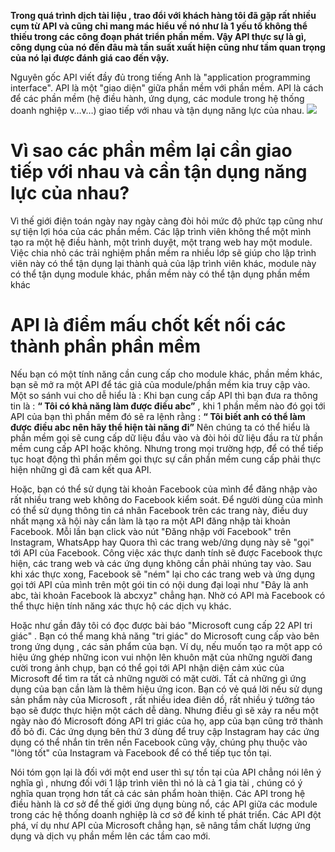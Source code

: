 **Trong quá trình dịch tài liệu , trao đổi với khách hàng tôi đã gặp rất nhiều cụm từ API và cũng chỉ mang mác hiểu về nó như là 1 yếu tố không thể thiếu trong các công đoạn phát triển phần mềm. Vậy API thực sự là gì, công dụng của nó đến đâu mà tần suất xuất hiện cũng như tầm quan trọng của nó lại được đánh giá cao đến vậy.**

Nguyên gốc API viết đầy đủ trong tiếng Anh là "application programming interface". API là một "giao diện" giữa phần mềm với phần mềm. API là cách để các phần mềm (hệ điều hành, ứng dụng, các module trong hệ thống doanh nghiệp v…v…) giao tiếp với nhau và tận dụng năng lực của nhau.
![](https://images.viblo.asia/aa65e0f8-c57c-4548-bc56-763d95d9e730.jpg)
# Vì sao các phần mềm lại cần giao tiếp với nhau và cần tận dụng năng lực của nhau?
Vì thế giới điện toán ngày nay ngày càng đòi hỏi mức độ phức tạp cũng như sự tiện lợi hóa của các phần mềm. Các lập trình viên không thể một mình tạo ra một hệ điều hành, một trình duyệt, một trang web hay một module. Việc chia nhỏ các trải nghiệm phần mềm ra nhiều lớp sẽ giúp cho lập trình viên này có thể tận dụng lại thành quả của lập trình viên khác, module này có thể tận dụng module khác, phần mềm này có thể tận dụng phần mềm khác
# API là điểm mấu chốt kết nối các thành phần phần mềm
Nếu bạn có một tính năng cần cung cấp cho module khác, phần mềm khác, bạn sẽ mở ra một API để tác giả của module/phần mềm kia truy cập vào. Một so sánh vui cho dễ hiểu là : Khi bạn cung cấp API thì bạn đưa ra thông tin là : **“ Tôi có khả năng làm được điều abc”** , khi 1 phần mềm nào đó gọi tới API của bạn thì phần mềm đó sẽ ra lệnh rằng : **“ Tôi biết anh có thể làm được điều abc nên hãy thể hiện tài năng đi”** Nên chúng ta có thể hiểu là phần mềm gọi sẽ cung cấp dữ liệu đầu vào và đòi hỏi dữ liệu đầu ra từ phần mềm cung cấp API hoặc không. Nhưng trong mọi trường hợp, để có thể tiếp tục hoạt động thì phần mềm gọi thực sự cần phần mềm cung cấp phải thực hiện những gì đã cam kết qua API.

Hoặc, bạn có thể sử dụng tài khoản Facebook của mình để đăng nhập vào rất nhiều trang web không do Facebook kiểm soát. Để người dùng của mình có thể sử dụng thông tin cá nhân Facebook trên các trang này, điều duy nhất mạng xã hội này cần làm là tạo ra một API đăng nhập tài khoản Facebook. Mỗi lần bạn click vào nút "Đăng nhập với Facebook" trên Instagram, WhatsApp hay Quora thì các trang web/ứng dụng này sẽ "gọi" tới API của Facebook. Công việc xác thực danh tính sẽ được Facebook thực hiện, các trang web và các ứng dụng không cần phải nhúng tay vào. Sau khi xác thực xong, Facebook sẽ "ném" lại cho các trang web và ứng dụng gọi tới API của mình trên một gói tin có nội dung đại loại như "Đây là anh abc, tài khoản Facebook là abcxyz" chẳng hạn.
Nhờ có API mà Facebook có thể thực hiện tính năng xác thực hộ các dịch vụ khác.

Hoặc như gần đây tôi có đọc được bài báo "Microsoft cung cấp 22 API tri giác" . Bạn có thể mang khả năng "tri giác" do Microsoft cung cấp vào bên trong ứng dụng , các sản phẩm của bạn. Ví dụ, nếu muốn tạo ra một app có hiệu ứng ghép những icon vui nhộn lên khuôn mặt của những người đang cười trong ảnh chụp, bạn có thể gọi tới API nhận diện cảm xúc của Microsoft để tìm ra tất cả những người có mặt cười. Tất cả những gì ứng dụng của bạn cần làm là thêm hiệu ứng icon. Bạn có vẻ quá lời nếu sử dụng sản phẩm này của Microsoft , rất nhiều idea điên dồ, rất nhiều ý tưởng táo bạo sẽ được thực hiện một cách dễ dàng. Nhưng điều gì sẽ xảy ra nếu một ngày nào đó Microsoft đóng API tri giác của họ, app của bạn cũng trở thành đồ bỏ đi. Các ứng dụng bên thứ 3 dùng để truy cập Instagram hay các ứng dụng có thể nhắn tin trên nền Facebook cũng vậy, chúng phụ thuộc vào "lòng tốt" của Instagram và Facebook để có thể tiếp tục tồn tại.

Nói tóm gọn lại là đối với một end user thì sự tồn tại của API chẳng nói lên ý nghĩa gì , nhưng đối với 1 lập trình viên thì nó là cả 1 gia tài , chúng có ý nghĩa quan trọng hơn tất cả các sản phẩm hoàn thiện. Các API trong hệ điều hành là cơ sở để thế giới ứng dụng bùng nổ, các API giữa các module trong các hệ thống doanh nghiệp là cơ sở để kinh tế phát triển. Các API đột phá, ví dụ như API của Microsoft chẳng hạn, sẽ nâng tầm chất lượng ứng dụng và dịch vụ phần mềm lên các tầm cao mới.